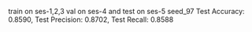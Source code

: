 train on ses-1,2,3 val on ses-4 and test on ses-5
seed_97
Test Accuracy: 0.8590, Test Precision: 0.8702, Test Recall: 0.8588
